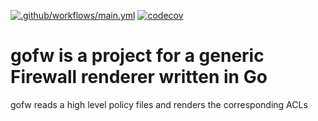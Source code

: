 [![.github/workflows/main.yml](https://github.com/gsmonni/gofw/actions/workflows/main.yml/badge.svg)](https://github.com/gsmonni/gofw/actions/workflows/main.yml)
[![codecov](https://codecov.io/gh/gsmonni/gofw/branch/main/graph/badge.svg?token=47W4MU0272)](https://codecov.io/gh/gsmonni/gofw)

# gofw is a project for a generic Firewall renderer written in Go
gofw reads a high level policy files and renders the corresponding ACLs
